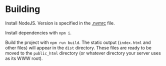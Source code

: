 # Building

Install NodeJS. Version is specified in the [.nvmrc](.nvmrc) file.

Install dependencies with `npm i`.

Build the project with `npm run build`. The static output (`index.html` and other files) will appear in the `dist` directory. These files are ready to be moved to the `public_html` directory (or whatever directory your server uses as its WWW root).
